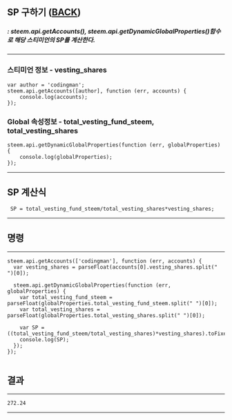 ## SP 구하기 ([BACK](README.md))
##### : steem.api.getAccounts(), steem.api.getDynamicGlobalProperties()함수로 해당 스티미언의 SP를 계산한다.
-----
### 스티미언 정보 - vesting_shares
```
var author = 'codingman';
steem.api.getAccounts([author], function (err, accounts) {
	console.log(accounts);
});
```
###  Global 속성정보 - total_vesting_fund_steem, total_vesting_shares
```
steem.api.getDynamicGlobalProperties(function (err, globalProperties) {
	console.log(globalProperties);
});
```
-----
## SP 계산식

```
 SP = total_vesting_fund_steem/total_vesting_shares*vesting_shares;
```
-----
## 명령
-----
```
steem.api.getAccounts(['codingman'], function (err, accounts) {
  var vesting_shares = parseFloat(accounts[0].vesting_shares.split(" ")[0]);
  
  steem.api.getDynamicGlobalProperties(function (err, globalProperties) {
    var total_vesting_fund_steem = parseFloat(globalProperties.total_vesting_fund_steem.split(" ")[0]);
    var total_vesting_shares = parseFloat(globalProperties.total_vesting_shares.split(" ")[0]);

    var SP =((total_vesting_fund_steem/total_vesting_shares)*vesting_shares).toFixed(2);
    console.log(SP);
  });  
});


```
## 결과
-----
```
272.24

```
-----
